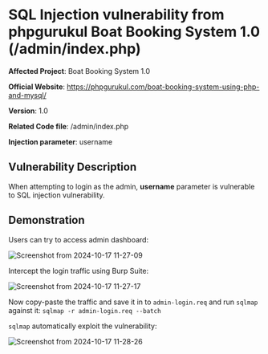 # SQL Injection vulnerability from phpgurukul Boat Booking System 1.0 (/admin/index.php)
**Affected Project**: Boat Booking System 1.0

**Official Website**: https://phpgurukul.com/boat-booking-system-using-php-and-mysql/

**Version**: 1.0

**Related Code file**: /admin/index.php

**Injection parameter**: username

## Vulnerability Description

When attempting to login as the admin, **username** parameter is vulnerable to SQL injection vulnerability.

## Demonstration

Users can try to access admin dashboard:

![Screenshot from 2024-10-17 11-27-09](https://github.com/user-attachments/assets/524ed1e8-5aea-4d41-b66b-175a7b5558c6)

Intercept the login traffic using Burp Suite:

![Screenshot from 2024-10-17 11-27-17](https://github.com/user-attachments/assets/f1762254-6521-4182-9c81-6d86c1dfff3f)

Now copy-paste the traffic and save it in to `admin-login.req` and run `sqlmap` against it: `sqlmap -r admin-login.req --batch`

`sqlmap` automatically exploit the vulnerability:

![Screenshot from 2024-10-17 11-28-26](https://github.com/user-attachments/assets/cf768407-d76a-4444-866e-9adac4172465)
